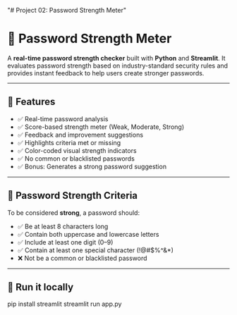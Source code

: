 "# Project 02: Password Strength Meter" 

# 🔐 Password Strength Meter

A **real-time password strength checker** built with **Python** and **Streamlit**. It evaluates password strength based on industry-standard security rules and provides instant feedback to help users create stronger passwords.

---

## 📌 Features

- ✅ Real-time password analysis
- ✅ Score-based strength meter (Weak, Moderate, Strong)
- ✅ Feedback and improvement suggestions
- ✅ Highlights criteria met or missing
- ✅ Color-coded visual strength indicators
- ✅ No common or blacklisted passwords
- ✅ Bonus: Generates a strong password suggestion

---

## 🧠 Password Strength Criteria

To be considered **strong**, a password should:

- ✅ Be at least 8 characters long  
- ✅ Contain both uppercase and lowercase letters  
- ✅ Include at least one digit (0–9)  
- ✅ Contain at least one special character (!@#$%^&*)  
- ❌ Not be a common or blacklisted password  

---

## 🚀 Run it locally

pip install streamlit
streamlit run app.py


